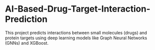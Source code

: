 # AI-Based-Drug-Target-Interaction-Prediction
This project predicts interactions between small molecules (drugs) and protein targets using deep learning models like Graph Neural Networks (GNNs) and XGBoost.  
